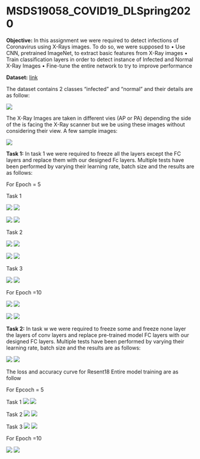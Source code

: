 # MSDS19058_COVID19_DLSpring2020

__Objective:__
In this assignment we were required to detect infections of Coronavirus using X-Rays images. To do so, we were supposed to
•	Use CNN, pretrained ImageNet, to extract basic features from X-Ray images
•	Train classification layers in order to detect instance of Infected and Normal X-Ray Images
•	Fine-tune the entire network to try to improve performance

__Dataset:__ [link](https://drive.google.com/drive/u/0/folders/1-FzZhQO9oHIT9SNOWYoKsuz7fe447vtR)

The dataset contains 2 classes “infected” and “normal” and their details are as follow:



![](Images/Dataset_details.PNG)

The X-Ray Images are taken in different vies (AP or PA) depending the side of the is facing the X-Ray scanner but we be using these images without considering their view. A few sample images:

![](Images/Xray_image.PNG)


__Task 1:__
In task 1 we were required to freeze all the layers except the FC layers and replace them with our designed Fc layers. Multiple tests have been performed by varying their learning rate, batch size and the results are as follows:

For Epoch = 5

Task 1

![](Images/t1_v_t1_l.PNG)
![](Images/t1_v_t1_v.PNG)


![](Images/t1_r_t1_l.PNG)
![](Images/t1_r_t1_v.PNG)

Task 2

![](Images/t1_v_t2_l.PNG)
![](Images/t1_v_t2_v.PNG)


![](Images/t1_r_t2_l.PNG)
![](Images/t1_r_t2_v.PNG)

Task 3

![](Images/t1_r_t3_l.PNG)
![](Images/t1_r_t3_v.PNG)


For Epoch =10

![](Images/task%201-%20VGG16.PNG)
![](Images/task%201-%20resnet18.PNG)



![](Images/task1_rest_FC_only_loss.PNG)
![](Images/task1_rest_FC_accuracy.PNG)



__Task 2:__
In task w we were required to freeze some and freeze none layer the layers of conv layers and replace pre-trained model FC layers with our designed FC layers. Multiple tests have been performed by varying their learning rate, batch size and the results are as follows:

![](Images/task%202-%20vgg16.PNG)
![](Images/task%202%20-%20resnet18.PNG)

The loss and accuracy curve for Resent18 Entire model training are as follow

For Epcoch = 5

Task 1
![](Images/t2_r_t1_l.PNG)
![](Images/t2_r_t1_v.PNG)

Task 2
![](Images/t2_r_t2_l.PNG)
![](Images/t2_r_t2_v.PNG)

Task 3
![](Images/t2_r_t3_l.PNG)
![](Images/t2_r_t3_v.PNG)

For Epoch =10

![](Images/task2_rest18_entire_loss.PNG) 
![](Images/task2_rest_entire_accuracy.PNG) 




